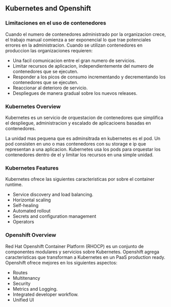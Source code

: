 ## Kubernetes and Openshift

### Limitaciones en el uso de contenedores

Cuando el numero de contenedores administrado por la organizacion crece, el trabajo manual comienza a ser exponencial lo que trae potenciales errores en la administracion. Cuando se utilizan contenedores en produccion las organizaciones requieren:

- Una facil comunicacion entre el gran numero de servicios.
- Limitar recursos de aplicacion, independientemente del numero de contenedores que se ejecuten.
- Responder a los picos de consumo incrementando y decrementando los contenedores que se ejecuten.
- Reaccionar al deterioro de servicio.
- Despliegues de manera gradual sobre los nuevos releases.

### Kubernetes Overview

Kubernetes es un servicio de orquestacion de contenedores que simplifica el despliegue, administracion y escalado de aplicacioens basadas en contenedores.

La unidad mas pequena que es adminsitrada en kubernetes es el pod. Un pod consisten en uno o mas contenedores con su storage e ip que representan a una aplicacion. Kubernetes usa los pods para orquestar los contenedores dentro de el y limitar los recursos en una simple unidad. 

### Kubernetes Features

Kubernetes ofrece las siguientes caracteristicas por sobre el container runtime.

- Service discovery and load balancing.
- Horizontal scaling
- Self-healing
- Automated rollout
- Secrets and configuration management
- Operators

### Openshift Overview

Red Hat Openshift Container Platform (RHOCP) es un conjunto de componentes modulares y servicios sobre Kubernetes. Openshift agrega caracteristicas que transforman a Kubernetes en un PaaS production ready. Openshift ofrece mejores en los siguientes aspectos:

- Routes
- Multitenancy
- Security
- Metrics and Logging.
- Integrated developer workflow.
- Unified UI